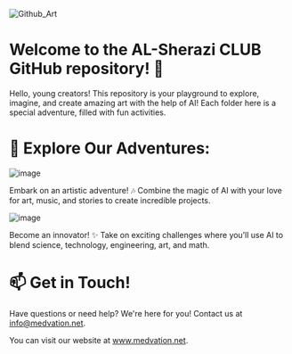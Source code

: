 ![Github_Art](https://github.com/user-attachments/assets/d80421c1-2d4b-47ae-a370-daccc3f3c5f3)


# Welcome to the AL-Sherazi CLUB GitHub repository! 🚀
Hello, young creators! 
This repository is your playground to explore, imagine, and create amazing art with the help of AI!  Each folder here is a special adventure, filled with fun activities.

# 📁 Explore Our Adventures:

![image](https://github.com/user-attachments/assets/324a59d3-205a-40cb-8f9b-cda54459cc9c)

Embark on an artistic adventure! 🎶 Combine the magic of AI with your love for art, music, and stories to create incredible projects. 

![image](https://github.com/user-attachments/assets/45d8d846-c4ef-44e1-a127-8338fb584cb1)

Become an innovator! ✨ Take on exciting challenges where you’ll use AI to blend science, technology, engineering, art, and math.


# 📫 Get in Touch!
Have questions or need help? We're here for you! Contact us at info@medvation.net.

You can visit our website at www.medvation.net.
